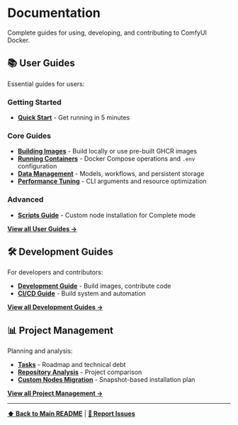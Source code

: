 # Documentation

Complete guides for using, developing, and contributing to ComfyUI Docker.

## 📚 User Guides

Essential guides for users:

### Getting Started
- **[Quick Start](user-guides/quick-start.md)** - Get running in 5 minutes

### Core Guides
- **[Building Images](user-guides/building.md)** - Build locally or use pre-built GHCR images
- **[Running Containers](user-guides/running.md)** - Docker Compose operations and `.env` configuration
- **[Data Management](user-guides/data.md)** - Models, workflows, and persistent storage
- **[Performance Tuning](user-guides/performance.md)** - CLI arguments and resource optimization

### Advanced
- **[Scripts Guide](user-guides/scripts.md)** - Custom node installation for Complete mode

**[View all User Guides →](user-guides/index.md)**

## 🛠️ Development Guides

For developers and contributors:

- **[Development Guide](development-guides/development.md)** - Build images, contribute code
- **[CI/CD Guide](development-guides/ci-cd.md)** - Build system and automation

**[View all Development Guides →](development-guides/index.md)**

## 📊 Project Management

Planning and analysis:

- **[Tasks](project-management/tasks.md)** - Roadmap and technical debt
- **[Repository Analysis](project-management/repository-analysis.md)** - Project comparison
- **[Custom Nodes Migration](project-management/custom-nodes-migration.md)** - Snapshot-based installation plan

**[View all Project Management →](project-management/index.md)**

---

**[⬆ Back to Main README](../README.md)** | **[🐛 Report Issues](https://github.com/pixeloven/ComfyUI-Docker/issues)** 